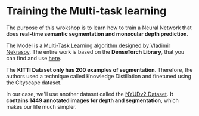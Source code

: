 # Training the Multi-task learning
The purpose of this wrokshop is to learn how to train a Neural Network that does **real-time semantic segmentation and monocular depth prediction**.

The Model is [a Multi-Task Learning algorithm designed by Vladimir Nekrasov](https://arxiv.org/pdf/1809.04766.pdf). The entire work is based on the **DenseTorch Library**, that you can find and use [here](https://github.com/DrSleep/DenseTorch).

The **KITTI Dataset only has 200 examples of segmentation**. Therefore, the authors used a technique called Knowledge Distillation and finetuned using the Cityscape dataset.<p>

In our case, we'll use another dataset called the [NYUDv2 Dataset](https://cs.nyu.edu/~silberman/datasets/nyu_depth_v2.html). **It contains 1449 annotated images for depth and segmentation**, which makes our life much simpler.
